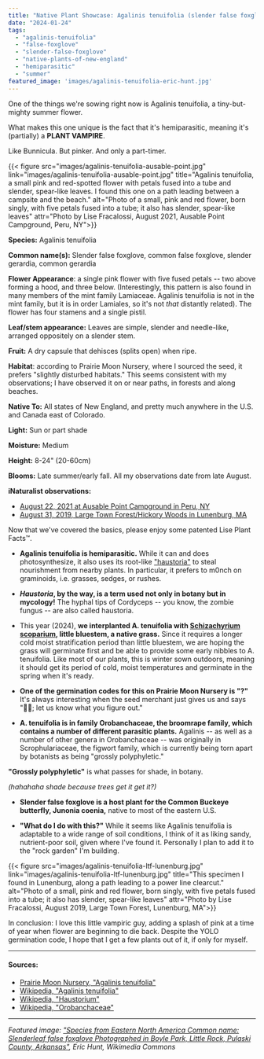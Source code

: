 ```yaml
---
title: "Native Plant Showcase: Agalinis tenuifolia (slender false foxglove)"
date: "2024-01-24"
tags: 
  - "agalinis-tenuifolia"
  - "false-foxglove"
  - "slender-false-foxglove"
  - "native-plants-of-new-england"
  - "hemiparasitic"
  - "summer"
featured_image: 'images/agalinis-tenuifolia-eric-hunt.jpg'
---
```


One of the things we're sowing right now is Agalinis tenuifolia, a tiny-but-mighty summer flower. 

What makes this one unique is the fact that it's hemiparasitic, meaning it's (partially) a **PLANT VAMPIRE**. 

Like Bunnicula. But pinker. And only a part-timer.

{{< figure src="images/agalinis-tenuifolia-ausable-point.jpg" link="images/agalinis-tenuifolia-ausable-point.jpg" title="Agalinis tenuifolia, a small pink and red-spotted flower with petals fused into a tube and slender, spear-like leaves. I found this one on a path leading between a campsite and the beach." alt="Photo of a small, pink and red flower, born singly, with five petals fused into a tube; it also has slender, spear-like leaves" attr="Photo by Lise Fracalossi, August 2021, Ausable Point Campground, Peru, NY">}}

**Species:** Agalinis tenuifolia

**Common name(s):** Slender false foxglove, common false foxglove, slender gerardia, common gerardia

**Flower Appearance**: a single pink flower with five fused petals -- two above forming a hood, and three below. (Interestingly, this pattern is also found in many members of the mint family Lamiaceae. Agalinis tenuifolia is not in the mint family, but it is in order Lamiales, so it's not *that* distantly related). The flower has four stamens and a single pistil. 

**Leaf/stem appearance:** Leaves are simple, slender and needle-like, arranged oppositely on a slender stem.

**Fruit:** A dry capsule that dehisces (splits open) when ripe.

**Habitat**: according to Prairie Moon Nursery, where I sourced the seed, it prefers "slightly disturbed habitats." This seems consistent with my observations; I have observed it on or near paths, in forests and along beaches.

**Native To:** All states of New England, and pretty much anywhere in the U.S. and Canada east of Colorado. 

**Light:** Sun or part shade

**Moisture:** Medium

**Height:** 8-24" (20-60cm)

**Blooms:** Late summer/early fall. All my observations date from late August. 

**iNaturalist observations:**
- [August 22, 2021 at Ausable Point Campground in Peru, NY](https://www.inaturalist.org/observations/92113826)
- [August 31, 2019, Large Town Forest/Hickory Woods in Lunenburg, MA](https://www.inaturalist.org/observations/92113826)

Now that we've covered the basics, please enjoy some patented Lise Plant Facts™️.

- **Agalinis tenuifolia is hemiparasitic.** While it can and does photosynthesize, it also uses its root-like ["haustoria"](https://en.wikipedia.org/wiki/Haustorium) to steal nourishment from nearby plants. In particular, it prefers to m0nch on graminoids, i.e. grasses, sedges, or rushes. 

- ***Haustoria*, by the way, is a term used not only in botany but in mycology!** The hyphal tips of Cordyceps -- you know, the zombie fungus -- are also called haustoria.

- This year (2024), **we interplanted A. tenuifolia with [Schizachyrium scoparium](https://www.prairiemoon.com/schizachyrium-scoparium-little-bluestem-prairie-moon-nursery.html), little bluestem, a native grass.** Since it requires a longer cold moist stratification period than little bluestem, we are hoping the grass will germinate first and be able to provide some early nibbles to A. tenuifolia. Like most of our plants, this is winter sown outdoors, meaning it should get its period of cold, moist temperatures and germinate in the spring when it's ready.

- **One of the germination codes for this on Prairie Moon Nursery is "?"** It's always interesting when the seed merchant just gives us and says "🤷‍♂️; let us know what you figure out."

- **A. tenuifolia is in family Orobanchaceae, the broomrape family, which contains a number of different parasitic plants.** Agalinis -- as well as a number of other genera in Orobanchaceae -- was originally in Scrophulariaceae, the figwort family, which is currently being torn apart by botanists as being "grossly polyphyletic." 

**"Grossly polyphyletic"** is what passes for shade, in botany. 

*(hahahaha shade because trees get it get it?)*

- **Slender false foxglove is a host plant for the Common Buckeye butterfly, Junonia coenia,** native to most of the eastern U.S.

- **"What do I do with this?"** While it seems like Agalinis tenuifolia is adaptable to a wide range of soil conditions, I think of it as liking sandy, nutrient-poor soil, given where I've found it. Personally I plan to add it to the "rock garden" I'm building. 

{{< figure src="images/agalinis-tenuifolia-ltf-lunenburg.jpg" link="images/agalinis-tenuifolia-ltf-lunenburg.jpg" title="This specimen I found in Lunenburg, along a path leading to a power line clearcut." alt="Photo of a small, pink and red flower, born singly, with five petals fused into a tube; it also has slender, spear-like leaves" attr="Photo by Lise Fracalossi, August 2019, Large Town Forest, Lunenburg, MA">}}

In conclusion: I love this little vampiric guy, adding a splash of pink at a time of year when flower are beginning to die back. Despite the YOLO germination code, I hope that I get a few plants out of it, if only for myself. 

___

#### Sources:
- [Prairie Moon Nursery, "Agalinis tenuifolia"](https://www.prairiemoon.com/agalinis-tenuifolia-slender-false-foxglove-prairie-moon-nursery.html)
- [Wikipedia, "Agalinis tenuifolia"](https://en.wikipedia.org/wiki/Agalinis_tenuifolia)
- [Wikipedia, "Haustorium"](https://en.wikipedia.org/wiki/Haustorium)
- [Wikipedia, "Orobanchaceae"](https://en.wikipedia.org/wiki/Orobanchaceae)

___

*Featured image: ["Species from Eastern North America Common name: Slenderleaf false foxglove Photographed in Boyle Park, Little Rock, Pulaski County, Arkansas"](https://commons.wikimedia.org/wiki/File:Agalinis_tenuifolia_2.jpg), Eric Hunt, Wikimedia Commons*









